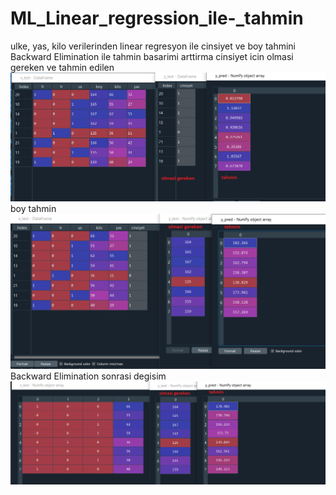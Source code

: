 # ML_Linear_regression_ile-_tahmin
 ulke, yas, kilo verilerinden linear regresyon ile cinsiyet ve boy tahmini Backward Elimination ile tahmin basarimi arttirma
cinsiyet icin olmasi gereken ve tahmin edilen 
![alt text](cinsiyeti.png)
boy tahmin 
![alt text](backwrdoncesi.png)
Backward Elimination sonrasi degisim
![alt text](backwrdsonrasi.png)
